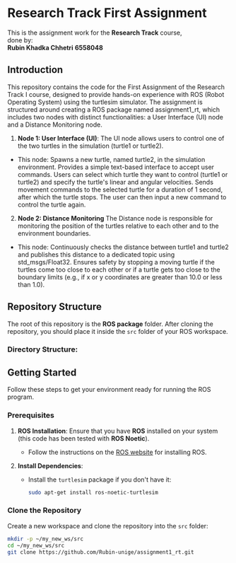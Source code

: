 # Research Track First Assignment

This is the assignment work for the **Research Track** course,  
done by: <br>
**Rubin Khadka Chhetri**
**6558048**

## Introduction

This repository contains the code for the First Assignment of the Research Track I course, designed to provide hands-on experience with ROS (Robot Operating System) using the turtlesim simulator. The assignment is structured around creating a ROS package named assignment1_rt, which includes two nodes with distinct functionalities: a User Interface (UI) node and a Distance Monitoring node.

1. **Node 1: User Interface (UI)**: The UI node allows users to control one of the two turtles in the simulation (turtle1 or turtle2).
- This node:   Spawns a new turtle, named turtle2, in the simulation environment.
Provides a simple text-based interface to accept user commands. Users can select which turtle they want to control (turtle1 or turtle2) and specify the turtle's linear and angular velocities.
Sends movement commands to the selected turtle for a duration of 1 second, after which the turtle stops. The user can then input a new command to control the turtle again.

2. **Node 2: Distance Monitoring**
The Distance node is responsible for monitoring the position of the turtles relative to each other and to the environment boundaries. 
- This node:   Continuously checks the distance between turtle1 and turtle2 and publishes this distance to a dedicated topic using std_msgs/Float32.
Ensures safety by stopping a moving turtle if the turtles come too close to each other or if a turtle gets too close to the boundary limits (e.g., if x or y coordinates are greater than 10.0 or less than 1.0).

## Repository Structure

The root of this repository is the **ROS package** folder. After cloning the repository, you should place it inside the `src` folder of your ROS workspace.

### Directory Structure:



## Getting Started

Follow these steps to get your environment ready for running the ROS program.

### Prerequisites

1. **ROS Installation**: Ensure that you have **ROS** installed on your system (this code has been tested with **ROS Noetic**).
   - Follow the instructions on the [ROS website](http://www.ros.org) for installing ROS.
   
2. **Install Dependencies**:
   - Install the `turtlesim` package if you don't have it:
     ```bash
     sudo apt-get install ros-noetic-turtlesim
     ```

### Clone the Repository

Create a new workspace and clone the repository into the `src` folder:

```bash
mkdir -p ~/my_new_ws/src
cd ~/my_new_ws/src
git clone https://github.com/Rubin-unige/assignment1_rt.git
